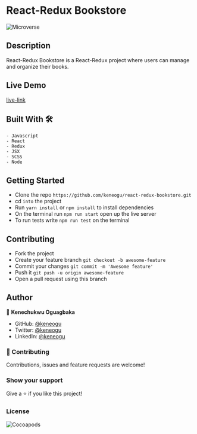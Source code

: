 # React-Redux Bookstore

![Microverse](https://img.shields.io/badge/-Microverse-6F23FF?style=for-the-badge)

## Description

React-Redux Bookstore is a React-Redux project where users can manage and organize their books.

## Live Demo

[live-link]()


## Built With 🛠

```
- Javascript
- React
- Redux
- JSX
- SCSS
- Node
```

## Getting Started

- Clone the repo `https://github.com/keneogu/react-redux-bookstore.git`
- cd `into` the project
- Run `yarn install` or `npm install` to install dependencies
- On the terminal run `npm run start` open up the live server
- To run tests write `npm run test` on the terminal

## Contributing

- Fork the project
- Create your feature branch `git checkout -b awesome-feature`
- Commit your changes `git commit -m 'Awesome feature'`
- Push it `git push -u origin awesome-feature`
- Open a pull request using this branch

## Author

👤 **Kenechukwu Oguagbaka**

- GitHub: [@keneogu](https://github.com/keneogu)
- Twitter: [@keneogu](https://twitter.com/keneogu)
- LinkedIn: [@keneogu](https://www.linkedin.com/in/kene-ogu/)

### 🤝 Contributing

Contributions, issues and feature requests are welcome!

### Show your support

Give a ⭐️ if you like this project!

### License

![Cocoapods](https://img.shields.io/cocoapods/l/AFNetworking?color=red&style=for-the-badge)